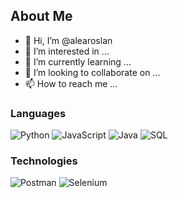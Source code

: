 ## About Me
- 👋 Hi, I’m @alearoslan
- 👀 I’m interested in ...
- 🌱 I’m currently learning ...
- 💞️ I’m looking to collaborate on ...
- 📫 How to reach me ...

### Languages

![Python](https://img.shields.io/badge/-Python-000?&logo=Python)
![JavaScript](https://img.shields.io/badge/-JavaScript-000?&logo=JavaScript)
![Java](https://img.shields.io/badge/-Java-000?&logo=Java&logoColor=007396)
![SQL](https://img.shields.io/badge/-SQL-000?&logo=MySQL)

### Technologies

![Postman](https://img.shields.io/badge/-Postman-000?&logo=Postman)
![Selenium](https://img.shields.io/badge/-Selenium-000?&logo=Selenium)
<!---
alearoslan/alearoslan is a ✨ special ✨ repository because its `README.md` (this file) appears on your GitHub profile.
You can click the Preview link to take a look at your changes.
--->
